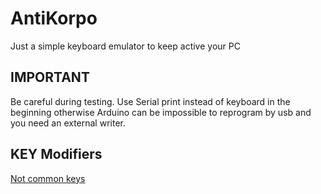 # AntiKorpo
Just a simple keyboard emulator to keep active your PC

## IMPORTANT

Be careful during testing. Use Serial print instead of keyboard in the beginning 
otherwise Arduino can be impossible to reprogram by usb and you need an external writer.

## KEY Modifiers

[Not common keys](https://www.arduino.cc/en/Reference/KeyboardModifiers)
